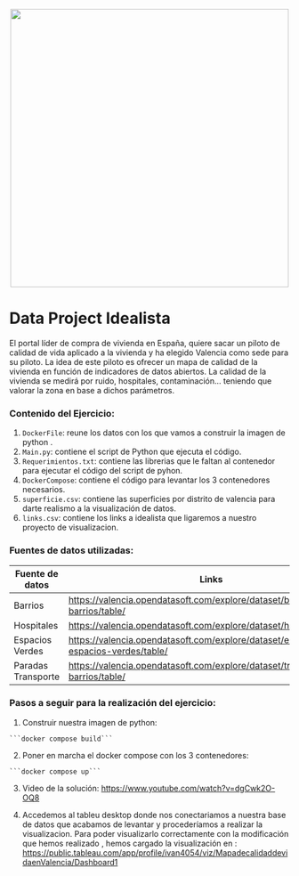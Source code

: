 <p align="center">
<img src= "https://datos.gob.es/sites/default/files/styles/success_image/public/success/images/idealista.jpg?itok=uX21SrOq" width="500">
</p>

# Data Project Idealista

El portal líder de compra de vivienda en España, quiere sacar un piloto de calidad de vida aplicado a la vivienda y ha elegido Valencia como sede para su piloto.
La idea de este piloto es ofrecer un mapa de calidad de la vivienda en función de indicadores de datos abiertos.
La calidad de la vivienda se medirá por ruido, hospitales, contaminación... teniendo que valorar la zona en base a dichos parámetros.

### **Contenido del Ejercicio**:

1.  ```DockerFile```: reune los datos con los que vamos a construir la imagen de python .
2.  ```Main.py```: contiene el script de Python que ejecuta el código.
3. ```Requerimientos.txt```: contiene las librerias que le faltan al contenedor para ejecutar el código del script de pyhon.
4. ```DockerCompose```: contiene el código para levantar los 3 contenedores necesarios.
5. ```superficie.csv```: contiene las superficies por distrito de valencia para darte realismo a la visualización de datos.
6. ```links.csv```: contiene los links a idealista que ligaremos a nuestro proyecto de visualizacion.

### **Fuentes de datos utilizadas**:
| Fuente de datos | Links | 
| -- | -- |
| Barrios | https://valencia.opendatasoft.com/explore/dataset/barris-barrios/table/ |
| Hospitales | https://valencia.opendatasoft.com/explore/dataset/hospitales/table/ |
| Espacios Verdes | https://valencia.opendatasoft.com/explore/dataset/espais-verds-espacios-verdes/table/ |
| Paradas Transporte | https://valencia.opendatasoft.com/explore/dataset/transporte-barrios/table/|



### **Pasos a seguir para la realización del ejercicio:**


  1. Construir nuestra imagen de python:
  
    ```docker compose build```
    
  2. Poner en marcha el docker compose con los 3 contenedores:
  
    ```docker compose up```
    
  3. Video de la solución: https://www.youtube.com/watch?v=dgCwk2O-OQ8
  
  4. Accedemos al tableu desktop donde nos conectariamos a nuestra base de datos que acabamos de levantar y procederíamos a realizar la visualizacion. 
     Para poder visualizarlo correctamente con la modificación que hemos realizado , hemos cargado la visualización en :       https://public.tableau.com/app/profile/ivan4054/viz/MapadecalidaddevidaenValencia/Dashboard1

